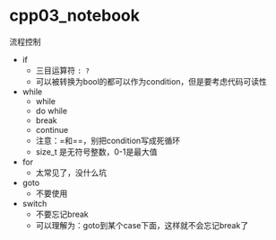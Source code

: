 # cpp03_notebook

流程控制

- if
    - 三目运算符 `: ?`
    - 可以被转换为bool的都可以作为condition，但是要考虑代码可读性
- while
    - while
    - do while
    - break
    - continue
    - 注意：=和==，别把condition写成死循环
    - size_t 是无符号整数，0-1是最大值
- for
    - 太常见了，没什么坑
- goto
    - 不要使用
- switch
    - 不要忘记break
    - 可以理解为：goto到某个case下面，这样就不会忘记break了